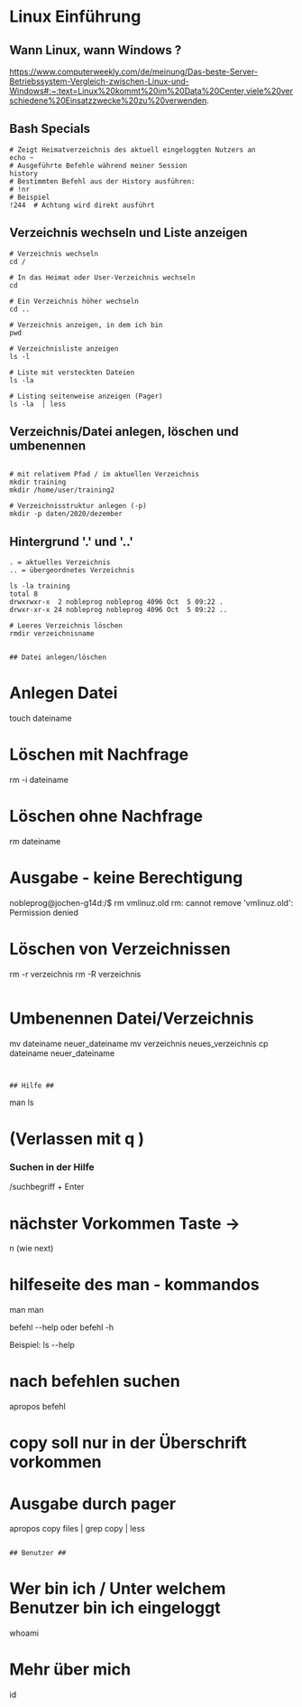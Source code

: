 # Linux Einführung 

## Wann Linux, wann Windows ? 

https://www.computerweekly.com/de/meinung/Das-beste-Server-Betriebssystem-Vergleich-zwischen-Linux-und-Windows#:~:text=Linux%20kommt%20im%20Data%20Center,viele%20verschiedene%20Einsatzzwecke%20zu%20verwenden.

## Bash Specials 

```
# Zeigt Heimatverzeichnis des aktuell eingeloggten Nutzers an 
echo ~
# Ausgeführte Befehle während meiner Session 
history 
# Bestimmten Befehl aus der History ausführen:
# !nr 
# Beispiel 
!244  # Achtung wird direkt ausführt 
```


## Verzeichnis wechseln und Liste anzeigen 
```
# Verzeichnis wechseln 
cd /

# In das Heimat oder User-Verzeichnis wechseln
cd

# Ein Verzeichnis höher wechseln 
cd ..

# Verzeichnis anzeigen, in dem ich bin 
pwd 

# Verzeichnisliste anzeigen 
ls -l 

# Liste mit versteckten Dateien 
ls -la

# Listing seitenweise anzeigen (Pager) 
ls -la  | less 

```

## Verzeichnis/Datei  anlegen, löschen und umbenennen 

```

# mit relativem Pfad / im aktuellen Verzeichnis 
mkdir training  
mkdir /home/user/training2 

# Verzeichnisstruktur anlegen (-p)  
mkdir -p daten/2020/dezember 

```
## Hintergrund '.' und '..' 

```
. = aktuelles Verzeichnis 
.. = übergeordnetes Verzeichnis 

ls -la training
total 8
drwxrwxr-x  2 nobleprog nobleprog 4096 Oct  5 09:22 .
drwxr-xr-x 24 nobleprog nobleprog 4096 Oct  5 09:22 ..
```


```
# Leeres Verzeichnis löschen 
rmdir verzeichnisname 


## Datei anlegen/löschen  

```
# Anlegen Datei 
touch dateiname

# Löschen mit Nachfrage 
rm -i dateiname 

# Löschen ohne Nachfrage 
rm dateiname 

# Ausgabe - keine Berechtigung 
nobleprog@jochen-g14d:/$ rm vmlinuz.old 
rm: cannot remove 'vmlinuz.old': Permission denied

# Löschen von Verzeichnissen
rm -r verzeichnis 
rm -R verzeichnis 

```

```
# Umbenennen Datei/Verzeichnis
mv dateiname neuer_dateiname 
mv verzeichnis neues_verzeichnis 
cp dateiname neuer_dateiname 
```


## Hilfe ## 

```
man ls 
# (Verlassen mit q )

### Suchen in der Hilfe 
/suchbegriff + Enter 
# nächster Vorkommen Taste ->  
n (wie next) 

# hilfeseite des man - kommandos 
man man 


befehl --help 
oder 
befehl -h 

Beispiel:
ls --help 

# nach befehlen suchen 
apropos befehl 
# copy soll nur in der Überschrift vorkommen 
# Ausgabe durch pager 
apropos copy files | grep copy | less

```

## Benutzer ##

```
# Wer bin ich / Unter welchem Benutzer bin ich eingeloggt  
whoami 

# Mehr über mich
id
```
